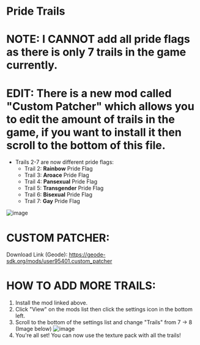 # Pride Trails
# NOTE: I CANNOT add all pride flags as there is only 7 trails in the game currently.
# EDIT: There is a new mod called "Custom Patcher" which allows you to edit the amount of trails in the game, if you want to install it then scroll to the bottom of this file.
- Trails 2-7 are now different pride flags:
  - Trail 2: **Rainbow** Pride Flag
  - Trail 3: **Aroace** Pride Flag
  - Trail 4: **Pansexual** Pride Flag
  - Trail 5: **Transgender** Pride Flag
  - Trail 6: **Bisexual** Pride Flag
  - Trail 7: **Gay** Pride Flag

![image](https://github.com/CharlGD1/Pride-Trails/assets/92670599/3706c8a5-0579-4462-be9c-a1f67225a294)



# CUSTOM PATCHER:
Download Link (Geode): https://geode-sdk.org/mods/user95401.custom_patcher
# HOW TO ADD MORE TRAILS:
1. Install the mod linked above.
2. Click "View" on the mods list then click the settings icon in the bottom left.
3. Scroll to the bottom of the settings list and change "Trails" from 7 -> 8 (Image below)
![image](https://github.com/user-attachments/assets/ae913d5d-a373-421b-be1a-69ea96b34aee)
4. You're all set! You can now use the texture pack with all the trails!
